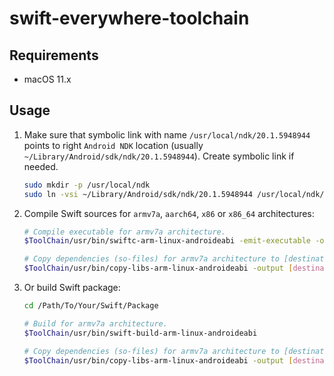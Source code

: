 # swift-everywhere-toolchain

## Requirements

- macOS 11.x

## Usage

1. Make sure that symbolic link with name `/usr/local/ndk/20.1.5948944` points to right `Android NDK` location (usually `~/Library/Android/sdk/ndk/20.1.5948944`). Create symbolic link if needed.

   ```bash
   sudo mkdir -p /usr/local/ndk
   sudo ln -vsi ~/Library/Android/sdk/ndk/20.1.5948944 /usr/local/ndk/20.1.5948944
   ```

2. Compile Swift sources for `armv7a`, `aarch64`, `x86` or `x86_64` architectures:

   ```bash
   # Compile executable for armv7a architecture.
   $ToolChain/usr/bin/swiftc-arm-linux-androideabi -emit-executable -o hello main.swift

   # Copy dependencies (so-files) for armv7a architecture to [destination] directory.
   $ToolChain/usr/bin/copy-libs-arm-linux-androideabi -output [destination]
   ```

3. Or build Swift package:

   ```bash
   cd /Path/To/Your/Swift/Package

   # Build for armv7a architecture.
   $ToolChain/usr/bin/swift-build-arm-linux-androideabi

   # Copy dependencies (so-files) for armv7a architecture to [destination] directory.
   $ToolChain/usr/bin/copy-libs-arm-linux-androideabi -output [destination]
   ```
